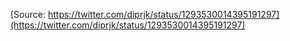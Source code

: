 [Source: https://twitter.com/diprjk/status/1293530014395191297](https://twitter.com/diprjk/status/1293530014395191297)